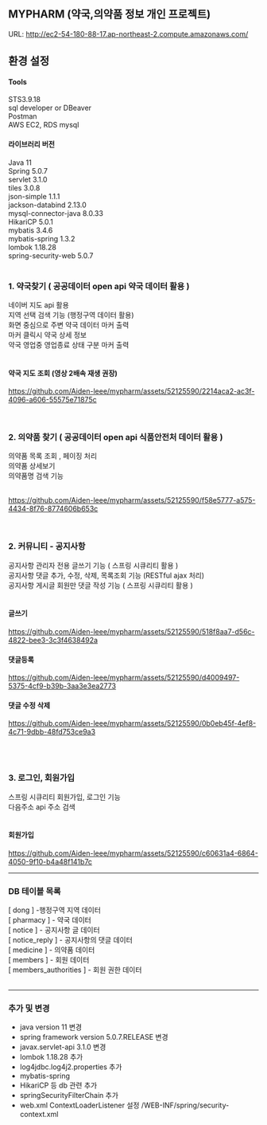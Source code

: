 ## MYPHARM (약국,의약품 정보 개인 프로젝트)


URL: http://ec2-54-180-88-17.ap-northeast-2.compute.amazonaws.com/

## 환경 설정

#### Tools  <br />
STS3.9.18 <br />
sql developer or DBeaver <br />
Postman <br />
AWS EC2, RDS mysql <br />

#### 라이브러리 버전<br />
Java 11<br />
Spring 5.0.7 <br />
servlet 3.1.0  <br />
tiles 3.0.8 <br />
json-simple 1.1.1 <br />
jackson-databind 2.13.0 <br />
mysql-connector-java 8.0.33 <br />
HikariCP 5.0.1 <br />
mybatis 3.4.6 <br />
mybatis-spring 1.3.2 <br />
lombok 1.18.28 <br />
spring-security-web 5.0.7 <br /> <br />

### 1. 약국찾기 ( 공공데이터 open api 약국 데이터 활용 ) 
네이버 지도 api 활용 <br />
지역 선택 검색 기능 (행정구역 데이터 활용) <br />
화면 중심으로 주변 약국 데이터 마커 출력 <br />
마커 클릭시 약국 상세 정보  <br />
약국 영업중 영업종료 상태 구분 마커 출력   <br /> <br />


#### 약국 지도 조회 (영상 2배속 재생 권장)

https://github.com/Aiden-leee/mypharm/assets/52125590/2214aca2-ac3f-4096-a606-55575e71875c

 <br />

### 2. 의약품 찾기 ( 공공데이터 open api 식품안전처 데이터 활용 )
의약품 목록 조회 , 페이징 처리 <br>
의약품 상세보기<br>
의약품명 검색 기능 <br> <br />



https://github.com/Aiden-leee/mypharm/assets/52125590/f58e5777-a575-4434-8f76-8774606b653c

<br/>

### 2. 커뮤니티 - 공지사항
공지사항 관리자 전용 글쓰기 기능 ( 스프링 시큐리티 활용 ) <br />
공지사항 댓글 추가, 수정, 삭제, 목록조회 기능 (RESTful ajax 처리) <br />
공지사항 게시글 회원만 댓글 작성 기능 ( 스프링 시큐리티 활용 ) <br /> <br />

#### 글쓰기

https://github.com/Aiden-leee/mypharm/assets/52125590/518f8aa7-d56c-4822-bee3-3c3f4638492a

#### 댓글등록

https://github.com/Aiden-leee/mypharm/assets/52125590/d4009497-5375-4cf9-b39b-3aa3e3ea2773

#### 댓글 수정 삭제

https://github.com/Aiden-leee/mypharm/assets/52125590/0b0eb45f-4ef8-4c71-9dbb-48fd753ce9a3



<br/>
 <br />
 
### 3. 로그인, 회원가입 
스프링 시큐리티 회원가입, 로그인 기능  <br />
다음주소 api 주소 검색 <br /> <br />


#### 회원가입 


https://github.com/Aiden-leee/mypharm/assets/52125590/c60631a4-6864-4050-9f10-b4a48f141b7c



<hr /> 

### DB 테이블 목록
[ dong ] -행정구역 지역 데이터 <br />
[ pharmacy ] - 약국 데이터  <br />
[ notice ] - 공지사항 글 데이터 <br />
[ notice_reply ] - 공지사항의 댓글 데이터 <br />
[ medicine ] - 의약품 데이터 <br />
[ members ] - 회원 데이터 <br />
[ members_authorities ] - 회원 권한 데이터<br /><br />

<hr />

### 추가 및 변경  
- java version 11 변경  <br />
- spring framework version 5.0.7.RELEASE 변경 <br />
- javax.servlet-api 3.1.0 변경  <br />
- lombok 1.18.28 추가  <br />
- log4jdbc.log4j2.properties 추가 <br />
- mybatis-spring <br />
- HikariCP 등 db 관련 추가  <br />
- springSecurityFilterChain 추가  <br />
- web.xml ContextLoaderListener 설정 /WEB-INF/spring/security-context.xml <br />
